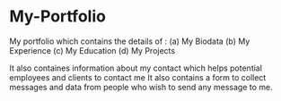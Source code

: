 # My-Portfolio

My portfolio which contains the details of :
(a) My Biodata
(b) My Experience
(c) My Education
(d) My Projects

It also containes information about my contact which helps potential employees and clients to contact me
It also contains a form to collect messages and data from people who wish to send any message to me. 
